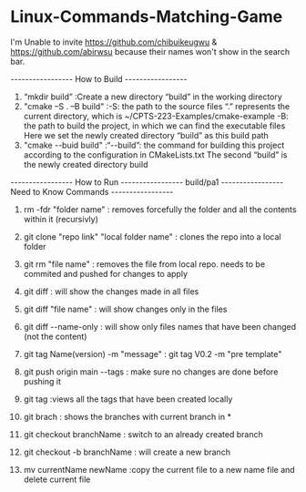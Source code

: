 # Linux-Commands-Matching-Game

I'm Unable to invite https://github.com/chibuikeugwu & https://github.com/abirwsu because their names won't show in the search bar. 


----------------- How to Build -----------------
1) “mkdir build”        :Create a new directory “build” in the working directory
2) "cmake –S . –B build" :-S: the path to the source files “.” represents the current directory, which is ~/CPTS-223-Examples/cmake-example -B: the path to build the project, in which we can find the executable files Here we set the newly created directory “build” as this build path
3) "cmake --buid build"  :“--build”: the command for building this project according to the configuration in CMakeLists.txt The second “build” is the newly created directory build

----------------- How to Run -----------------
build/pa1
----------------- Need to Know Commands -----------------

1) rm -fdr "folder name"    : removes forcefully the folder and all the contents within it (recursivly)
2) git clone "repo link" "local folder name"    : clones the repo into a local folder
3) git rm "file name"   : removes the file from local repo. needs to be commited and pushed for changes to apply 
4) git diff     :   will show the changes made in all files
5) git diff "file name"     : will show changes only in the files
6) git diff --name-only     : will show only files names that have been changed (not the content)

7) git tag Name(version) -m "message"    : git tag V0.2 -m "pre template"
8) git push origin main --tags      : make sure no changes are done before pushing it
9) git tag      :views all the tags that have been created locally

10) git brach   : shows the branches with current branch in *
11) git checkout branchName : switch to an already created branch
12) git checkout -b branchName  : will create a new branch

13) mv currentName newName  :copy the current file to a new name file and delete current file

